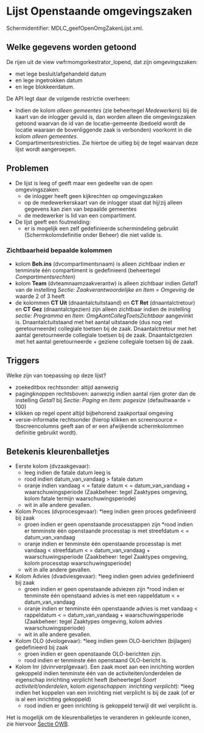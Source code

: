# Lijst Openstaande omgevingszaken

Schermidentifier: MDLC_geefOpenOmgZakenLijst.xml.

## Welke gegevens worden getoond

De rijen uit de view vwfrmomgorkestrator_lopend, dat zijn omgevingszaken:

- met lege besluit/afgehandeld datum
- en lege ingetrokken datum
- en lege blokkeerdatum.

De API legt daar de volgende restrictie overheen:

- Indien de kolom _alleen gemeentes_ (zie beheertegel _Medewerkers_) bij de kaart van de inlogger gevuld is, dan worden alleen die omgevingszaken getoond waarvan de id van de locatie-gemeente (bedoeld wordt de locatie waaraan de bovenliggende zaak is verbonden) voorkomt in die kolom _alleen gemeentes_.
- Compartimentsrestricties. Zie hiertoe de uitleg bij de tegel waarvan deze lijst wordt aangeroepen.

## Problemen

- De lijst is leeg of geeft maar een gedeelte van de open omgevingszaken:
  - de inlogger heeft geen kijkrechten op omgevingszaken
  - op de medewerkerskaart van de inlogger staat dat hij/zij alleen gegevens kan zien van bepaalde gemeentes
  - de medewerker is lid van een compartiment.
- De lijst geeft een foutmelding:
  - er is mogelijk een zelf gedefinieerde schermindeling gebruikt (Schermkolomdefinitie onder Beheer) die niet valide is.

### Zichtbaarheid bepaalde kolommen

- kolom **Beh.ins** (dvcompartimentsnaam) is alleen zichtbaar indien er tenminste één compartiment is gedefinieerd (beheertegel _Compartimentsrechten_)
- kolom **Team** (dvteamnaamzaakverantw) is alleen zichtbaar indien _Getal1_ van de instelling _Sectie: Zaakverantwoordelijke en Item = Omgeving_ de waarde 2 of 3 heeft
- de kolommen **CT Uit** (dnaantalctuitstaand) en **CT Ret** (dnaantalctretour) en **CT Gez** (dnaantalctgezien) zijn alleen zichtbaar indien de instelling _sectie: Programma_ en _Item: OmgAantCollegToetsZichtbaar_ aangevinkt is. Dnaantalctuitstaand met het aantal uitstaande (dus nog niet geretourneerde) collegiale toetsen bij de zaak. Dnaantalctretour met het aantal geretourneerde collegiale toetsen bij de zaak. Dnaantalctgezien met het aantal geretourneerde + geziene collegiale toetsen bij de zaak.

## Triggers

Welke zijn van toepassing op deze lijst?

- zoekeditbox rechtsonder: altijd aanwezig
- pagingknoppen rechtsboven: aanwezig indien aantal rijen groter dan de instelling _Getal1_ bij _Sectie: Paging_ en _Item: pagesize_ (defaultwaarde = 100)
- klikken op regel opent altijd bijbehorend zaakportaal omgeving
- versie-informatie rechtsonder (hierop klikken en screensource = tbscreencolumns geeft aan of er een afwijkende schermkolommen definitie gebruikt wordt).

## Betekenis kleurenballetjes

- Eerste kolom (dvzaakgevaar):
  - leeg indien de fatale datum leeg is
  - rood indien datum_van_vandaag > fatale datum
  - oranje indien vandaag < = fatale datum < = datum_van_vandaag + waarschuwingsperiode (Zaakbeheer: tegel Zaaktypes omgeving, kolom fatale termijn waarschuwingsperiode)
  - wit in alle andere gevallen.
- Kolom Proces (dvprocesgevaar):
  \*leeg indien geen proces gedefinieerd bij zaak
  - groen indien er geen openstaande processtappen zijn
    \*rood indien er tenminste één openstaande processtap is met streefdatum < = datum_van_vandaag
  - oranje indien er tenminste één openstaande processtap is met vandaag < streefdatum < = datum_van_vandaag + waarschuwingsperiode (Zaakbeheer: tegel Zaaktypes omgeving, kolom processtap waarschuwingsperiode)
  - wit in alle andere gevallen.
- Kolom Advies (dvadviesgevaar):
  \*leeg indien geen advies gedefinieerd bij zaak
  - groen indien er geen openstaande adviezen zijn
    \*rood indien er tenminste één openstaand advies is met een rappeldatum < = datum_van_vandaag
  - oranje indien er tenminste één openstaande advies is met vandaag < rappeldatum < = datum_van_vandaag + waarschuwingsperiode (Zaakbeheer: tegel Zaaktypes omgeving, kolom advies waarschuwingsperiode)
  - wit in alle andere gevallen.
- Kolom OLO (dvologevaar):
  \*leeg indien geen OLO-berichten (bijlagen) gedefinieerd bij zaak
  - groen indien er geen openstaande OLO-berichten zijn.
  - rood indien er tenminste één openstaand OLO-bericht is.
- Kolom Inr (dvinrverplgevaar). Een zaak moet aan een inrichting worden gekoppeld indien tenminste één van de activiteiten/onderdelen de eigenschap inrichting verplicht heeft (beheertegel _Soort activiteit/onderdelen_, kolom _eigenschappen: inrichting verplicht_):
  \*leeg indien het koppelen van een inrichting niet verplicht is bij de zaak (of er is al een inrichting gekoppeld)
  - rood indien er geen inrichting is gekoppeld terwijl dit wel verplicht is.

Het is mogelijk om de kleurenballetjes te veranderen in gekleurde iconen, zie hiervoor [Sectie OWB](/docs/instellen_inrichten/configuratie/sectie_owb.md).

